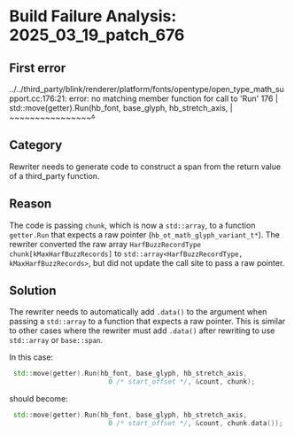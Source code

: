 # Build Failure Analysis: 2025_03_19_patch_676

## First error

../../third_party/blink/renderer/platform/fonts/opentype/open_type_math_support.cc:176:21: error: no matching member function for call to 'Run'
  176 |   std::move(getter).Run(hb_font, base_glyph, hb_stretch_axis,
      |   ~~~~~~~~~~~~~~~~~~^~~

## Category
Rewriter needs to generate code to construct a span from the return value of a third_party function.

## Reason
The code is passing `chunk`, which is now a `std::array`, to a function `getter.Run` that expects a raw pointer (`hb_ot_math_glyph_variant_t*`). The rewriter converted the raw array `HarfBuzzRecordType chunk[kMaxHarfBuzzRecords]` to `std::array<HarfBuzzRecordType, kMaxHarfBuzzRecords>`, but did not update the call site to pass a raw pointer.

## Solution
The rewriter needs to automatically add `.data()` to the argument when passing a `std::array` to a function that expects a raw pointer. This is similar to other cases where the rewriter must add `.data()` after rewriting to use `std::array` or `base::span`.

In this case:

```c++
 std::move(getter).Run(hb_font, base_glyph, hb_stretch_axis,
                         0 /* start_offset */, &count, chunk);
```

should become:

```c++
 std::move(getter).Run(hb_font, base_glyph, hb_stretch_axis,
                         0 /* start_offset */, &count, chunk.data());